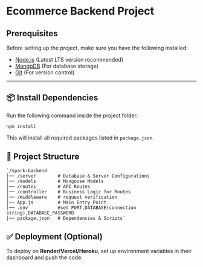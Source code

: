 # Ecommerce Backend Project 

## Prerequisites  
Before setting up the project, make sure you have the following installed:  
- [Node.js](https://nodejs.org/) (Latest LTS version recommended)  
- [MongoDB](https://www.mongodb.com/) (For database storage)  
- [Git](https://git-scm.com/) (For version control)  

---

## 📦 Install Dependencies

Run the following command inside the project folder:
```
npm install
```
This will install all required packages listed in `package.json`.


## 📜  Project Structure

```
`/spark-backend
│── /server        # Database & Server Configurations
│── /models        # Mongoose Models
│── /routes        # API Routes
│── /controller    # Business Logic for Routes
│── /middleware    # request verification 
│── App.js         # Main Entry Point
│── .env           #set PORT,DATABASE(connection string),DATABASE_PASSWORD
│── package.json   # Dependencies & Scripts` 
```

## ✅ Deployment (Optional)

To deploy on **Render/Vercel/Heroku**, set up environment variables in their dashboard and push the code.
